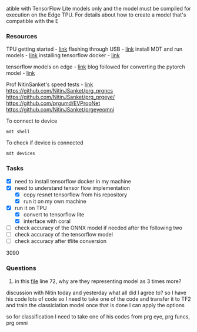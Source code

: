 atible with TensorFlow Lite models only and the model must be compiled for execution on the Edge TPU. For details about how to create a model that's compatible with the E
### Resources 
TPU getting started - [link](https://coral.ai/docs/dev-board/get-started/)
flashing through USB - [link](https://coral.ai/docs/dev-board/reflash/#flash-a-new-board)
install MDT and run models - [link](https://coral.ai/docs/dev-board/get-started/#install-mdt)
installing tensorflow docker - [link](https://www.tensorflow.org/install/docker)

tensorflow models on edge - [link](https://coral.ai/docs/edgetpu/models-intro/#compatibility-overview)
blog followed for converting the pytorch model - [link](https://towardsdatascience.com/my-journey-in-converting-pytorch-to-tensorflow-lite-d244376beed)

Prof NitinSanket's speed tests - [link](https://github.com/NitinJSanket/prg_prgncs)
https://github.com/NitinJSanket/prg_prgncs
https://github.com/NitinJSanket/prg_prgeye/
https://github.com/prgumd/EVPropNet
https://github.com/NitinJSanket/prgeyeomni


To connect to device 
```
mdt shell
```

To check if device is connected 
```
mdt devices
```

### Tasks
- [x] need to install tensorflow docker in my machine
- [x] need to understand tensor flow implementation
	- [x] copy resnet tensorflow from his repository
	- [x] run it on my own machine
- [x] run it on TPU
	- [x] convert to tensorflow lite
	- [x] interface with coral
- [ ] check accuracy of the ONNX model if needed after the following two
- [ ] check accuracy of the tensorflow model 
- [ ] check accuracy after tflite conversion

3090

### Questions

1. in this [file](https://github.com/NitinJSanket/prg_prgeye/blob/5780f9755c1da5551074920ce2147a92f623296d/Software/DeepLearning/SpeedTests/CreateNetwork.py) line 72, why are they representing model as 3 times more?


discussion with Nitin today and yesterday 
what all did I agree to? 
so I have his code 
lots of code 
so I need to take one of the code and transfer it to TF2 
and train the classiciation model 
once that is done I can apply the options 

so for classification I need to take one of his codes from prg eye, prg funcs, prg omni
